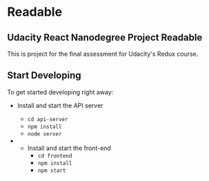 # Readable
## Udacity React Nanodegree Project Readable


This is project for the final assessment for Udacity's Redux course.


## Start Developing

To get started developing right away:

* Install and start the API server
    - `cd api-server`
    - `npm install`
    - `node server`

* * Install and start the front-end
    - `cd frontend`
    - `npm install`
    - `npm start`

